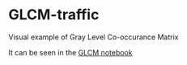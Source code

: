 # GLCM-traffic
Visual example of Gray Level Co-occurance Matrix

It can be seen in the [GLCM notebook](GLCM.ipynb)
